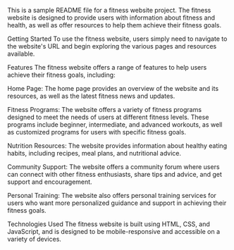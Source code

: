 This is a sample README file for a fitness website project. The fitness website is designed to provide users with information about fitness and health, as well as offer resources to help them achieve their fitness goals.

Getting Started
To use the fitness website, users simply need to navigate to the website's URL and begin exploring the various pages and resources available.

Features
The fitness website offers a range of features to help users achieve their fitness goals, including:

Home Page: The home page provides an overview of the website and its resources, as well as the latest fitness news and updates.

Fitness Programs: The website offers a variety of fitness programs designed to meet the needs of users at different fitness levels. These programs include beginner, intermediate, and advanced workouts, as well as customized programs for users with specific fitness goals.

Nutrition Resources: The website provides information about healthy eating habits, including recipes, meal plans, and nutritional advice.

Community Support: The website offers a community forum where users can connect with other fitness enthusiasts, share tips and advice, and get support and encouragement.

Personal Training: The website also offers personal training services for users who want more personalized guidance and support in achieving their fitness goals.

Technologies Used
The fitness website is built using HTML, CSS, and JavaScript, and is designed to be mobile-responsive and accessible on a variety of devices.

 

 






